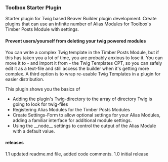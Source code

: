 ### Toolbox Starter Plugin

Starter plugin for Twig based Beaver Builder plugin development. Create plugins that can use an infinite number of Alias Modules for Toolbox's Timber Posts Module with settings.

#### Prevent users/yourself from deleting your twig powered modules
You can write a complex Twig template in the Timber Posts Module, but if this has taken you a lot of time, you are probably anxious to lose it. You can move it to - and import it from - the Twig Templates CPT, so you can safely edit it as a text-file and still access the builder when it's getting more complex.
A third option is to wrap re-usable Twig Templates in a plugin for easier distribution.

This plugin shows you the basics of

 - Adding the plugin's Twig-directory to the array of directory Twig is going to look for twig-files
 - Registering Alias Modules for the Timber Posts Modules
 - Create Settings-Form to allow optional settings for your Alias Modules, adding a familiar interface for additional module settings.
 - Using the \_\_node\_\_ settings to control the output of the Alias Module with a default value.

 #### releases

1.1  updated readme.md file, added code comments.
1.0  initial release